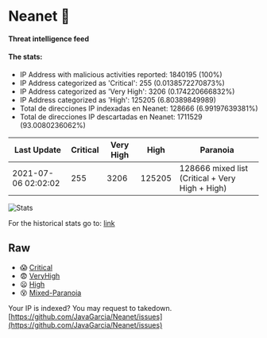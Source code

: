 # Neanet :hocho:
#### Threat intelligence feed
#### The stats:

- IP Address with malicious activities reported: 1840195 (100%)
- IP Address categorized as 'Critical':  255 (0.0138572270873%)
- IP Address categorized as 'Very High':  3206 (0.174220666832%)
- IP Address categorized as 'High':  125205 (6.80389849989)
- Total de direcciones IP indexadas en Neanet:  128666 (6.99197639381%)
- Total de direcciones IP descartadas en Neanet:  1711529 (93.0080236062%)

| Last Update | Critical | Very High | High | Paranoia |
| --- | --- | --- | --- | --- |
| 2021-07-06 02:02:02 | 255 | 3206 | 125205 | 128666 mixed list (Critical + Very High + High)|

![Stats](https://docs.google.com/spreadsheets/d/e/2PACX-1vSnaNMIXVabIpDJjufMlzH7poXnshF3mgd8Is1g9ytUEzVsP5my4Trn8f-xkoLLQ38xpL3HtmUexLo6/pubchart?oid=501124687&format=image)

For the historical stats go to: [link](/stats.csv)
## Raw
- :scream: [Critical](https://raw.githubusercontent.com/JavaGarcia/Neanet/master/blacklists/neanet_critical.txt)
- :fearful: [VeryHigh](https://raw.githubusercontent.com/JavaGarcia/Neanet/master/blacklists/neanet_veryHigh.txtt)
- :frowning: [High](https://raw.githubusercontent.com/JavaGarcia/Neanet/master/blacklists/neanet_high.txt)
- :dizzy_face: [Mixed-Paranoia](https://raw.githubusercontent.com/JavaGarcia/Neanet/master/blacklists/neanet_all.txt)


Your IP is indexed? You may request to takedown. [https://github.com/JavaGarcia/Neanet/issues](https://github.com/JavaGarcia/Neanet/issues)























































































































































































































































































































































































































































































































































































































































































































































































































































































































































































































































































































































































































































































































































































































































































































































































































































































































































































































































































































































































































































































































































































































































































































































































































































































































































































































































































































































































































































































































































































































































































































































































































































































































































































































































































































































































































































































































































































































































































































































































































































































































































































































































































































































































































































































































































































































































































































































































































































































































































































































































































































































































































































































































































































































































































































































































































































































































































































































































































































































































































































































































































































































































































































































































































































































































































































































































































































































































































































































































































































































































































































































































































































































































































































































































































































































































































